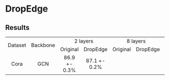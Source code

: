 # DropEdge



## Results

<table style="text-align:center;" cellpadding=0 cellspacing=0 border=0>
  <tr>
    <td rowspan=2>Dataset</td>
    <td rowspan=2>Backbone</td>
    <td colspan=2>2 layers</td>
    <td colspan=2>8 layers</td>
    <td colspan=2>32 layers</td>
  </tr>
  <tr>
    <td align=center>Original</td>
    <td align=center>DropEdge</td>
    <td align=center>Original</td>
    <td align=center>DropEdge</td>
    <td align=center>Original</td>
    <td align=center>DropEdge</td>
  </tr>
  <tr>
    <td rowspan=4 align=center>Cora</td>
    <td align=center>GCN</td>
    <td>86.9 +- 0.3%</td>
    <td>87.1 +- 0.2%</td>
  </tr>
</table>
